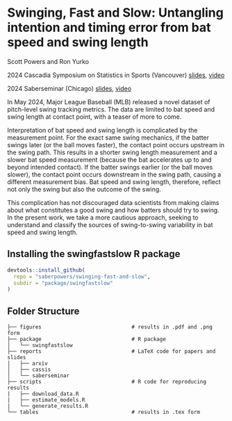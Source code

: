 # Swinging, Fast and Slow: Untangling intention and timing error from bat speed and swing length

Scott Powers and Ron Yurko

2024 Cascadia Symposium on Statistics in Sports (Vancouver)
[slides](https://drive.google.com/file/d/12FuQxjcDzmxETV-RaKdjPA1gbP1BLUaR),
[video](https://www.youtube.com/watch?v=rsJmNvDaHJc&list=PL40KH8fsrt-sX1lSf659bl1u341F76ue3)

2024 Saberseminar (Chicago)
[slides](https://drive.google.com/file/d/1tmKdebUSCWPXwE2q09yf5HCdInPrOIsZ),
[video](https://www.youtube.com/watch?v=rQ1BsjQEWKs&list=PL40KH8fsrt-sX1lSf659bl1u341F76ue3)

In May 2024, Major League Baseball (MLB) released a novel dataset of pitch-level swing tracking metrics. The data are limited to bat speed and swing length at contact point, with a teaser of more to come.

Interpretation of bat speed and swing length is complicated by the measurement point. For the exact same swing mechanics, if the batter swings later (or the ball moves faster), the contact point occurs upstream in the swing path. This results in a shorter swing length measurement and a slower bat speed measurement (because the bat accelerates up to and beyond intended contact). If the batter swings earlier (or the ball moves slower), the contact point occurs downstream in the swing path, causing a different measurement bias. Bat speed and swing length, therefore, reflect not only the swing but also the outcome of the swing.

This complication has not discouraged data scientists from making claims about what constitutes a good swing and how batters should try to swing. In the present work, we take a more cautious approach, seeking to understand and classify the sources of swing-to-swing variability in bat speed and swing length.

## Installing the swingfastslow R package

```R
devtools::install_github(
  repo = "saberpowers/swinging-fast-and-slow",
  subdir = "package/swingfastslow"
)
```

## Folder Structure

```
├── figures                             # results in .pdf and .png form
├── package                             # R package
│   └── swingfastslow
├── reports                             # LaTeX code for papers and slides
│   ├── arxiv
│   ├── cassis
│   └── saberseminar
├── scripts                             # R code for reproducing results
|   ├── download_data.R
|   ├── estimate_models.R
|   └── generate_results.R
└── tables                              # results in .tex form
```
